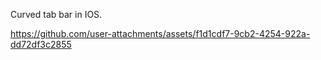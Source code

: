 Curved tab bar in IOS.


https://github.com/user-attachments/assets/f1d1cdf7-9cb2-4254-922a-dd72df3c2855



